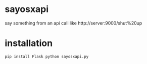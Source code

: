 sayosxapi
=========

say something from an api call like http://server:9000/shut%20up


installation
============

`pip install Flask
python sayosxapi.py`

